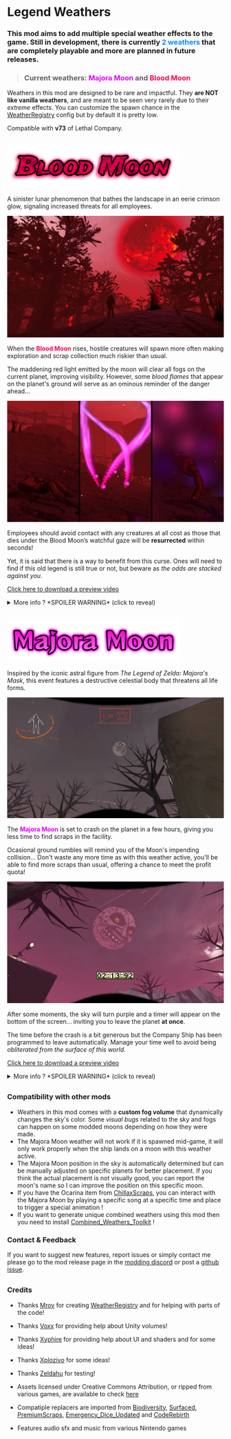 # Legend Weathers

### This mod aims to add multiple special weather effects to the game. Still in development, there is currently <strong style="color:#008cff;">2 weathers</strong> that are completely playable and more are planned in future releases.

> ### Current weathers: <strong style="color:#dd00ff;">Majora Moon</strong> and <strong style="color:#ff0051;">Blood Moon</strong>

Weathers in this mod are designed to be rare and impactful. They **are NOT like vanilla weathers**, and are meant to be seen very rarely due to their *extreme* effects. You can customize the spawn chance in the [WeatherRegistry](https://thunderstore.io/c/lethal-company/p/mrov/WeatherRegistry/) config but by default it is pretty low.

Compatible with **v73** of Lethal Company.

##

<img src="https://raw.githubusercontent.com/ZigzagAwaka/LegendWeathers/main/Previews/Logos/BloodMoon-logo.png" width="400"/>

A sinister lunar phenomenon that bathes the landscape in an eerie crimson glow, signaling increased threats for all employees.

![Preview](https://raw.githubusercontent.com/ZigzagAwaka/LegendWeathers/main/Previews/Images/BloodMoon-image1.PNG)

When the **<strong style="color:#ff0051;">Blood Moon</strong>** rises, hostile creatures will spawn more often making exploration and scrap collection much riskier than usual.

The maddening red light emitted by the moon will clear all fogs on the current planet, improving visibility. However, some *blood flames* that appear on the planet's ground will serve as an ominous reminder of the danger ahead...

![Preview](https://raw.githubusercontent.com/ZigzagAwaka/LegendWeathers/main/Previews/Images/BloodMoon-image2.png)

Employees should avoid contact with any creatures at all cost as those that dies under the Blood Moon’s watchful gaze will be **resurrected** within seconds!

Yet, it is said that there is a way to benefit from this curse. Ones will need to find if this old legend is still true or not, but beware as *the odds are stacked against you*.

[Click here to download a preview video](https://raw.githubusercontent.com/ZigzagAwaka/LegendWeathers/main/Previews/Videos/BloodMoon-Preview.mp4)

<details><summary>More info ? *SPOILER WARNING* (click to reveal)</summary>

### Interiors are also affected

![Preview](https://raw.githubusercontent.com/ZigzagAwaka/LegendWeathers/main/Previews/Images/BloodMoon-image3.PNG)
The moon's disturbing effect will spread everywhere, even inside the facility. **Nowhere is truly safe.**

### Blood Stones

![Preview](https://raw.githubusercontent.com/ZigzagAwaka/LegendWeathers/main/Previews/Images/BloodMoon-image4.png)
When a creature is killed under the hour of the Blood Moon, a manifestation of the monster's soul may be crystallized inside a **Blood Stone**.

The Company has deemed those items to be close to worthless but employees can still collect them to help reaching the profit quota.

<details><summary>More spoilers about Blood Stones</summary>

###
Very rarely, the evil spirit that reside within the moon will try to break free from it's doomed dimension. When this happens, a purple lightning bolt will strike a random position on the planet, thus spawning a more valuable Blood Stone in the process.

![Preview](https://raw.githubusercontent.com/ZigzagAwaka/LegendWeathers/main/Previews/Images/BloodMoon-image5.PNG)

*Will the wicked spirit remain sealed, or will it find a way to escape?*

</details>

### Good luck

![Preview](https://raw.githubusercontent.com/ZigzagAwaka/LegendWeathers/main/Previews/Images/BloodMoon-image6.JPG)

</details>


##

<img src="https://raw.githubusercontent.com/ZigzagAwaka/LegendWeathers/main/Previews/Logos/MajoraMoon-logo.png" width="400"/>

Inspired by the iconic astral figure from *The Legend of Zelda: Majora's Mask*, this event features a destructive celestial body that threatens all life forms.

![Preview](https://raw.githubusercontent.com/ZigzagAwaka/LegendWeathers/main/Previews/Images/MajoraMoon-image1.PNG)

The **<strong style="color:#dd00ff;">Majora Moon</strong>** is set to crash on the planet in a few hours, giving you less time to find scraps in the facility.

Ocasional ground rumbles will remind you of the Moon's impending collision... Don't waste any more time as with this weather active, you'll be able to find more scraps than usual, offering a chance to meet the profit quota!

![Preview](https://raw.githubusercontent.com/ZigzagAwaka/LegendWeathers/main/Previews/Images/MajoraMoon-image2.PNG)

After some moments, the sky will turn purple and a timer will appear on the bottom of the screen... inviting you to leave the planet **at once**.

The time before the crash is a bit generous but the Company Ship has been programmed to leave automatically. Manage your time well to avoid being *obliterated from the surface of this world*.

[Click here to download a preview video](https://raw.githubusercontent.com/ZigzagAwaka/LegendWeathers/main/Previews/Videos/MajoraMoon-Preview.mp4)

<details><summary>More info ? *SPOILER WARNING* (click to reveal)</summary>

### Photo taken before disaster

![Preview](https://raw.githubusercontent.com/ZigzagAwaka/LegendWeathers/main/Previews/Images/MajoraMoon-image3.PNG)
🌚 I hope for you to be in the ship before the last 5 seconds...

### Majora's Mask

![Preview](https://raw.githubusercontent.com/ZigzagAwaka/LegendWeathers/main/Previews/Images/MajoraMoon-image4.PNG)
When the Majora Moon Weather is active, an accursed and dangerous item will spawn inside the facility: the **Majora's Mask**.

While this mask is worth a **HUGE sum** of money, it comes with severe *side effects*... such as **a̷̤̖̾c̷͈̪̐͂c̴̯͐ȇ̷̜̹͗l̷̜͙̑̾e̷̢̙̓r̴̙̊a̵̤̍͐͜t̸̠͉͆͊ỉ̶̖̦͠n̶̤͂g̴͔͎̐̋ ̸̟̅̕t̶̳͍̓h̴̩̾e̵̫̲̒̒ ̶̼̀͝M̵̗͆å̸̙͗j̶̟̰̽ò̷̝̓r̸̃͝ͅả̵͎ ̸̠̋M̵̢̿̀o̷̰̅̍o̴͚̣͊͝n̸͕̙͝**.

<details><summary>More spoilers about the Majora's Mask</summary>

###
It is said that an evil and wicked power is bestowed upon the one who wears that mask. Don't even try, the result is **far worse** than a typical Masked enemy.

![Preview](https://raw.githubusercontent.com/ZigzagAwaka/LegendWeathers/main/Previews/Images/MajoraMoon-image5.PNG)

</details>

### Moon's Tear

![Preview](https://raw.githubusercontent.com/ZigzagAwaka/LegendWeathers/main/Previews/Images/MajoraMoon-image6.PNG)
Moon's Tears are some kind of shiny stones. Rumored to fall from the Moon's eye, they can be picked up by employees as highly valuable scraps.

<details><summary>Some secret about Moon's Tears</summary>

###
According to legend... each apparition of the Majora Moon has *1% chance* of triggering a rare Tears Showers event.

</details>

</details>

##

### Compatibility with other mods
- Weathers in this mod comes with a **custom fog volume** that dynamically changes the sky's color. Some *visual bugs* related to the sky and fogs can happen on some modded moons depending on how they were made.
- The Majora Moon weather will not work if it is spawned mid-game, it will only work properly when the ship lands on a moon with this weather active.
- The Majora Moon position in the sky is automatically determined but can be manually adjusted on specific planets for better placement. If you think the actual placement is not visually good, you can report the moon's name so I can improve the position on this specific moon.
- If you have the Ocarina item from [ChillaxScraps](https://thunderstore.io/c/lethal-company/p/Zigzag/ChillaxScraps/), you can interact with the Majora Moon by playing a specific song at a specific time and place to trigger a special animation !
- If you want to generate unique combined weathers using this mod then you need to install [Combined_Weathers_Toolkit](https://thunderstore.io/c/lethal-company/p/Zigzag/Combined_Weathers_Toolkit/) !

### Contact & Feedback
If you want to suggest new features, report issues or simply contact me please go to the mod release page in the [modding discord](https://discord.gg/XeyYqRdRGC) or post a [github issue](https://github.com/ZigzagAwaka/LegendWeathers).

##

### Credits

- Thanks [Mrov](https://thunderstore.io/c/lethal-company/p/mrov/) for creating [WeatherRegistry](https://thunderstore.io/c/lethal-company/p/mrov/WeatherRegistry/) and for helping with parts of the code!

- Thanks [Voxx](https://thunderstore.io/c/lethal-company/p/v0xx/) for providing help about Unity volumes!

- Thanks [Xyphire](https://linktr.ee/Xyphire) for providing help about UI and shaders and for some ideas!

- Thanks [Xplozivo](https://www.twitch.tv/xplozivo) for some ideas!

- Thanks [Zeldahu](https://thunderstore.io/c/lethal-company/p/Zeldahu/) for testing!

- Assets licensed under Creative Commons Attribution, or ripped from various games, are available to check [here](https://github.com/ZigzagAwaka/LegendWeathers/blob/main/assets-credits.txt)

- Compatiple replacers are imported from [Biodiversity](https://thunderstore.io/c/lethal-company/p/super_fucking_cool_and_badass_team/Biodiversity/), [Surfaced](https://thunderstore.io/c/lethal-company/p/SurfacedTeam/Surfaced/), [PremiumScraps](https://thunderstore.io/c/lethal-company/p/Zigzag/PremiumScraps/), [Emergency_Dice_Updated](https://thunderstore.io/c/lethal-company/p/slayer6409/Emergency_Dice_Updated/) and [CodeRebirth](https://thunderstore.io/c/lethal-company/p/XuXiaolan/CodeRebirth/)

- Features audio sfx and music from various Nintendo games